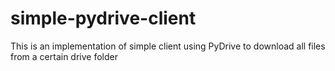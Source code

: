 # simple-pydrive-client
This is an implementation of simple client using PyDrive to download all files from a certain drive folder
